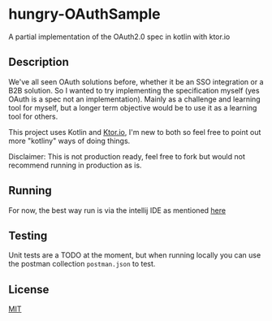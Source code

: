 # hungry-OAuthSample
A partial implementation of the OAuth2.0 spec in kotlin with ktor.io

## Description
We've all seen OAuth solutions before, whether it be an SSO integration or a B2B solution.
So I wanted to try implementing the specification myself (yes OAuth is a spec not an implementation).
Mainly as a challenge and learning tool for myself, but a longer term objective would be to use it as a learning tool for others.

This project uses Kotlin and [Ktor.io](https://ktor.io), I'm new to both so feel free to point out more "kotliny" ways of doing things.

Disclaimer: This is not production ready, feel free to fork but would not recommend running in production as is.

## Running
For now, the best way run is via the intellij IDE as mentioned [here](https://ktor.io/docs/running.html#intellij-idea)

## Testing
Unit tests are a TODO at the moment, but when running locally you can use the postman collection `postman.json` to test.

## License
[MIT](https://choosealicense.com/licenses/mit/)
